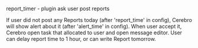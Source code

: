report_timer - plugin ask user post reports

If user did not post any Reports today (after 'report_time' in config), Cerebro will show alert about it (after 'alert_time' in config).
When user accept it, Cerebro open task that allocated to user and open message editor.
User can delay report time to 1 hour, or can write Report tomorrow.